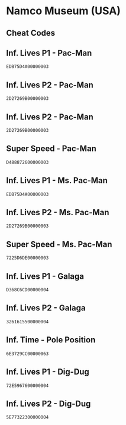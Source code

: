 # Namco Museum (USA)

## Cheat Codes

## Inf. Lives P1 - Pac-Man

```
EDB75D4A00000003

```

## Inf. Lives P2 - Pac-Man

```
2D27269B00000003

```

## Inf. Lives P2 - Pac-Man

```
2D27269B00000003

```

## Super Speed - Pac-Man

```
D488872600000003

```

## Inf. Lives P1 - Ms. Pac-Man

```
EDB75D4A00000003

```

## Inf. Lives P2 - Ms. Pac-Man

```
2D27269B00000003

```

## Super Speed - Ms. Pac-Man

```
7225D6DE00000003

```

## Inf. Lives P1 - Galaga

```
D368C6CD00000004

```

## Inf. Lives P2 - Galaga

```
3261615500000004

```

## Inf. Time - Pole Position

```
6E3729CC00000063

```

## Inf. Lives P1 - Dig-Dug

```
72E5967600000004

```

## Inf. Lives P2 - Dig-Dug

```
5E77322300000004

```

